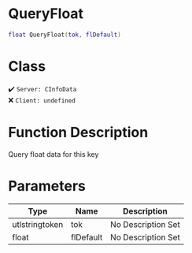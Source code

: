# QueryFloat
```lua
float QueryFloat(tok, flDefault)
```
# Class
✔️ `Server: CInfoData`  
❌ `Client: undefined`  

# Function Description
Query float data for this key
# Parameters
Type|Name|Description
--|--|--
utlstringtoken|tok|No Description Set
float|flDefault|No Description Set
